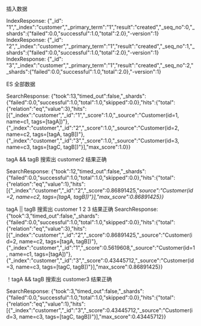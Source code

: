 插入数据

IndexResponse: {"_id": "1","_index":"customer","_primary_term":"1","result":"created","_seq_no":0,"_shards":{"failed":0.0,"successful":1.0,"total":2.0},"-version":1}
IndexResponse: {"_id": "2","_index":"customer","_primary_term":"1","result":"created","_seq_no":1,"_shards":{"failed":0.0,"successful":1.0,"total":2.0},"-version":1}
IndexResponse: {"_id": "3","_index":"customer","_primary_term":"1","result":"created","_seq_no":2,"_shards":{"failed":0.0,"successful":1.0,"total":2.0},"-version":1}



ES 全部数据

SearchResponse: {"took":13,"timed_out":false,"_shards":{"failed":0.0,"successful":1.0,"total":1.0,"skipped":0.0},"hits":{"total":{"relation":"eq","value":3},"hits":[{"_index":"customer","_id":"1","_score":1.0,"_source":"Customer(id=1, name=c1, tags=[tagA])"},{"_index":"customer","_id":"2","_score":1.0,"_source":"Customer(id=2, name=c2, tags=[tagA, tagB])"},{"_index":"customer","_id":"3","_score":1.0,"_source":"Customer(id=3, name=c3, tags=[tagC, tagB])"}],"max_score":1.0}}

tagA && tagB 搜索出 customer2   结果正确

SearchResponse: {"took":12,"timed_out":false,"_shards":{"failed":0.0,"successful":1.0,"total":1.0,"skipped":0.0},"hits":{"total":{"relation":"eq","value":1},"hits":[{"_index":"customer","_id":"2","_score":0.86891425,"_source":"Customer(id=2, name=c2, tags=[tagA, tagB])"}],"max_score":0.86891425}}_

tagA || tagB  搜索出 customer 1 2 3  结果正确
SearchResponse: {"took":3,"timed_out":false,"_shards":{"failed":0.0,"successful":1.0,"total":1.0,"skipped":0.0},"hits":{"total":{"relation":"eq","value":3},"hits":[{"_index":"customer","_id":"2","_score":0.86891425,"_source":"Customer(id=2, name=c2, tags=[tagA, tagB])"},{"_index":"customer","_id":"1","_score":0.5619608,"_source":"Customer(id=1, name=c1, tags=[tagA])"},{"_index":"customer","_id":"3","_score":0.43445712,"_source":"Customer(id=3, name=c3, tags=[tagC, tagB])"}],"max_score":0.86891425}}

！tagA && tagB	搜索出 customer3  结果正确

SearchResponse: {"took":3,"timed_out":false,"_shards":{"failed":0.0,"successful":1.0,"total":1.0,"skipped":0.0},"hits":{"total":{"relation":"eq","value":1},"hits":[{"_index":"customer","_id":"3","_score":0.43445712,"_source":"Customer(id=3, name=c3, tags=[tagC, tagB])"}],"max_score":0.43445712}}